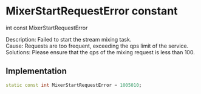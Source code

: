 


# MixerStartRequestError constant







int const MixerStartRequestError
  




<p>Description: Failed to start the stream mixing task. <br>Cause: Requests are too frequent, exceeding the qps limit of the service. <br>Solutions: Please ensure that the qps of the mixing request is less than 100.</p>



## Implementation

```dart
static const int MixerStartRequestError = 1005010;
```







